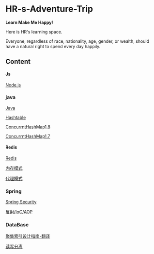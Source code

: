 # HR-s-Adventure-Trip

**Learn Make Me Happy!**

Here is HR's learning space.

Everyone, regardless of race, nationality, age, gender, or wealth, should have a natural right to spend every day happily.

## Content

#### Js

[Node.js](https://github.com/tiger-herui/HR-s-Adventure-Trip/blob/main/NodeJS.md)

### java

[Java](https://github.com/tiger-herui/HR-s-Adventure-Trip/blob/main/Java.md)

[Hashtable](https://github.com/tiger-herui/HR-s-Adventure-Trip/blob/main/Hashtable.md)

[ConcurrntHashMap1.8](https://github.com/tiger-herui/HR-s-Adventure-Trip/blob/main/ConcurrentHashMap1.8.md)

[ConcurrntHashMap1.7](https://github.com/tiger-herui/HR-s-Adventure-Trip/blob/main/ConcurrentHashMap1.7.md)

#### Redis

[Redis](https://github.com/tiger-herui/HR-s-Adventure-Trip/blob/main/Redis.md)

[内存模式](https://github.com/tiger-herui/HR-s-Adventure-Trip/blob/main/%E5%86%85%E5%AD%98%E6%A8%A1%E5%9E%8B.md)

[代理模式](https://github.com/tiger-herui/HR-s-Adventure-Trip/blob/main/%E4%BB%A3%E7%90%86%E6%A8%A1%E5%BC%8F.md)

### Spring

[Spring Security](https://github.com/tiger-herui/HR-s-Adventure-Trip/blob/main/Spring%20Security.md)

[反射/IoC/AOP](https://github.com/tiger-herui/HR-s-Adventure-Trip/blob/main/%E5%8F%8D%E5%B0%84:IoC:AOP.md)

### DataBase

[聚集索引设计指南-翻译](https://github.com/tiger-herui/HR-s-Adventure-Trip/blob/main/%E7%B4%A2%E5%BC%95%E8%AE%BE%E8%AE%A1%E6%8C%87%E5%8D%97.md)

[读写分离](https://github.com/tiger-herui/HR-s-Adventure-Trip/blob/main/%E8%AF%BB%E5%86%99%E5%88%86%E7%A6%BB.md)


